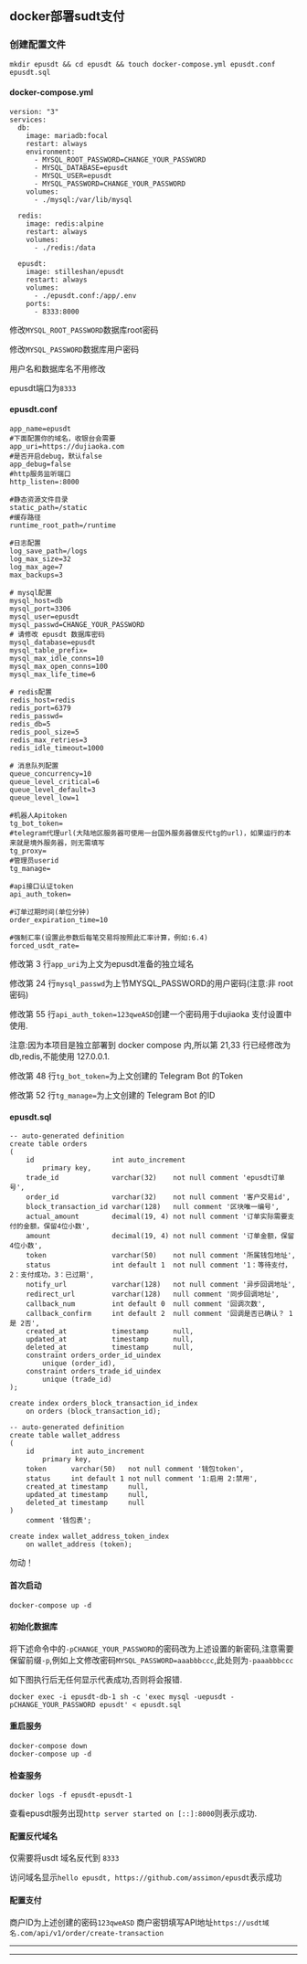 ## docker部署sudt支付

### 创建配置文件

```
mkdir epusdt && cd epusdt && touch docker-compose.yml epusdt.conf epusdt.sql
```

#### docker-compose.yml

```
version: "3"
services:
  db:
    image: mariadb:focal
    restart: always
    environment:
      - MYSQL_ROOT_PASSWORD=CHANGE_YOUR_PASSWORD
      - MYSQL_DATABASE=epusdt
      - MYSQL_USER=epusdt
      - MYSQL_PASSWORD=CHANGE_YOUR_PASSWORD
    volumes:
      - ./mysql:/var/lib/mysql

  redis:
    image: redis:alpine
    restart: always
    volumes:
      - ./redis:/data

  epusdt:
    image: stilleshan/epusdt
    restart: always
    volumes:
      - ./epusdt.conf:/app/.env
    ports:
      - 8333:8000
```

修改`MYSQL_ROOT_PASSWORD`数据库root密码

修改`MYSQL_PASSWORD`数据库用户密码

用户名和数据库名不用修改

epusdt端口为`8333`


#### epusdt.conf

```
app_name=epusdt
#下面配置你的域名，收银台会需要
app_uri=https://dujiaoka.com
#是否开启debug，默认false
app_debug=false
#http服务监听端口
http_listen=:8000

#静态资源文件目录
static_path=/static
#缓存路径
runtime_root_path=/runtime

#日志配置
log_save_path=/logs
log_max_size=32
log_max_age=7
max_backups=3

# mysql配置
mysql_host=db
mysql_port=3306
mysql_user=epusdt
mysql_passwd=CHANGE_YOUR_PASSWORD
# 请修改 epusdt 数据库密码
mysql_database=epusdt
mysql_table_prefix=
mysql_max_idle_conns=10
mysql_max_open_conns=100
mysql_max_life_time=6

# redis配置
redis_host=redis
redis_port=6379
redis_passwd=
redis_db=5
redis_pool_size=5
redis_max_retries=3
redis_idle_timeout=1000

# 消息队列配置
queue_concurrency=10
queue_level_critical=6
queue_level_default=3
queue_level_low=1

#机器人Apitoken
tg_bot_token=
#telegram代理url(大陆地区服务器可使用一台国外服务器做反代tg的url)，如果运行的本来就是境外服务器，则无需填写
tg_proxy=
#管理员userid
tg_manage=

#api接口认证token
api_auth_token=

#订单过期时间(单位分钟)
order_expiration_time=10

#强制汇率(设置此参数后每笔交易将按照此汇率计算，例如:6.4)
forced_usdt_rate=
```


修改第 3 行`app_uri`为上文为epusdt准备的独立域名

修改第 24 行`mysql_passwd`为上节MYSQL_PASSWORD的用户密码(注意:非 root 密码)

修改第 55 行`api_auth_token=123qweASD`创建一个密码用于dujiaoka 支付设置中使用.

注意:因为本项目是独立部署到 docker compose 内,所以第 21,33 行已经修改为db,redis,不能使用 127.0.0.1.

修改第 48 行`tg_bot_token=`为上文创建的 Telegram Bot 的Token

修改第 52 行`tg_manage=`为上文创建的 Telegram Bot 的ID


#### epusdt.sql

```
-- auto-generated definition
create table orders
(
    id                   int auto_increment
        primary key,
    trade_id             varchar(32)    not null comment 'epusdt订单号',
    order_id             varchar(32)    not null comment '客户交易id',
    block_transaction_id varchar(128)   null comment '区块唯一编号',
    actual_amount        decimal(19, 4) not null comment '订单实际需要支付的金额，保留4位小数',
    amount               decimal(19, 4) not null comment '订单金额，保留4位小数',
    token                varchar(50)    not null comment '所属钱包地址',
    status               int default 1  not null comment '1：等待支付，2：支付成功，3：已过期',
    notify_url           varchar(128)   not null comment '异步回调地址',
    redirect_url         varchar(128)   null comment '同步回调地址',
    callback_num         int default 0  null comment '回调次数',
    callback_confirm     int default 2  null comment '回调是否已确认？ 1是 2否',
    created_at           timestamp      null,
    updated_at           timestamp      null,
    deleted_at           timestamp      null,
    constraint orders_order_id_uindex
        unique (order_id),
    constraint orders_trade_id_uindex
        unique (trade_id)
);

create index orders_block_transaction_id_index
    on orders (block_transaction_id);

-- auto-generated definition
create table wallet_address
(
    id         int auto_increment
        primary key,
    token      varchar(50)   not null comment '钱包token',
    status     int default 1 not null comment '1:启用 2:禁用',
    created_at timestamp     null,
    updated_at timestamp     null,
    deleted_at timestamp     null
)
    comment '钱包表';

create index wallet_address_token_index
    on wallet_address (token);
```

勿动！


#### 首次启动

```
docker-compose up -d
```

#### 初始化数据库

将下述命令中的`-pCHANGE_YOUR_PASSWORD`的密码改为上述设置的新密码,注意需要保留前缀`-p`,例如上文修改密码`MYSQL_PASSWORD=aaabbbccc`,此处则为`-paaabbbccc`

如下图执行后无任何显示代表成功,否则将会报错.

```
docker exec -i epusdt-db-1 sh -c 'exec mysql -uepusdt -pCHANGE_YOUR_PASSWORD epusdt' < epusdt.sql
```

#### 重启服务

```
docker-compose down
docker-compose up -d
```

#### 检查服务

```
docker logs -f epusdt-epusdt-1
```

查看epusdt服务出现`http server started on [::]:8000`则表示成功.


#### 配置反代域名

仅需要将usdt 域名反代到 `8333`

访问域名显示`hello epusdt, https://github.com/assimon/epusdt`表示成功


#### 配置支付

商户ID为上述创建的密码`123qweASD`
商户密钥填写API地址`https://usdt域名.com/api/v1/order/create-transaction`


---
---
